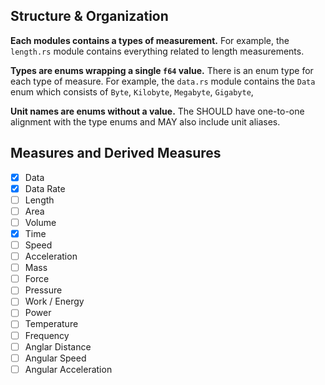 

## Structure & Organization

**Each modules contains a types of measurement.** For example, the `length.rs`
module contains everything related to length measurements. 

**Types are enums wrapping a single `f64` value.** There is an enum type for 
each type of measure. For example, the `data.rs` module contains the `Data`
enum which consists of `Byte`, `Kilobyte`, `Megabyte`, `Gigabyte`,

**Unit names are enums without a value.** The SHOULD have one-to-one alignment
with the type enums and MAY also include unit aliases.


## Measures and Derived Measures

- [x] Data
- [x] Data Rate
- [ ] Length
- [ ] Area
- [ ] Volume
- [X] Time
- [ ] Speed
- [ ] Acceleration
- [ ] Mass
- [ ] Force
- [ ] Pressure
- [ ] Work / Energy
- [ ] Power
- [ ] Temperature
- [ ] Frequency
- [ ] Anglar Distance
- [ ] Angular Speed
- [ ] Angular Acceleration
